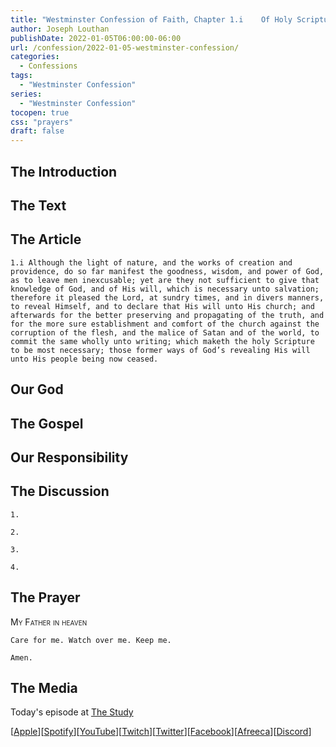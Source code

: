 ```yaml
---
title: "Westminster Confession of Faith, Chapter 1.i	Of Holy Scripture"
author: Joseph Louthan
publishDate: 2022-01-05T06:00:00-06:00
url: /confession/2022-01-05-westminster-confession/
categories:
  - Confessions
tags:
  - "Westminster Confession"
series:
  - "Westminster Confession"
tocopen: true
css: "prayers"
draft: false
---
```

## The Introduction

<div style="page-break-after: always;"></div>

## The Text

<div style="page-break-after: always;"></div>

## The Article

```text
1.i Although the light of nature, and the works of creation and providence, do so far manifest the goodness, wisdom, and power of God, as to leave men inexcusable; yet are they not sufficient to give that knowledge of God, and of His will, which is necessary unto salvation; therefore it pleased the Lord, at sundry times, and in divers manners, to reveal Himself, and to declare that His will unto His church; and afterwards for the better preserving and propagating of the truth, and for the more sure establishment and comfort of the church against the corruption of the flesh, and the malice of Satan and of the world, to commit the same wholly unto writing; which maketh the holy Scripture to be most necessary; those former ways of God’s revealing His will unto His people being now ceased.
```

<div style="page-break-after: always;"></div>

## Our God

<div style="page-break-after: always;"></div>

## The Gospel

<div style="page-break-after: always;"></div>

## Our Responsibility

## The Discussion

```text
1. 
```

```text
2. 
```

```text
3. 
```

```text
4. 
```

## The Prayer

<div style='font-variant: small-caps;'>
My Father in heaven
</div>

```text
Care for me. Watch over me. Keep me.

Amen.
```

## The Media

Today's episode at [The Study](http://study.theologic.us/podcast/)

\[[Apple](https://podcasts.apple.com/us/podcast/the-study/id1557102127)\]\[[Spotify](https://open.spotify.com/show/0Xs5qsNvWePyRqcmtOTPkR)\]\[[YouTube](http://youtube.theologic.us)\]\[[Twitch](http://twitch.theologic.us)\]\[[Twitter](https://twitter.com/theologic_us)\]\[[Facebook](https://www.facebook.com/groups/462231051477464)\]\[[Afreeca](https://bj.afreecatv.com/theologicus)\]\[[Discord](http://discord.theologic.us)\]
